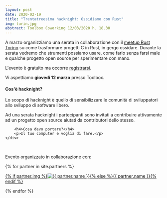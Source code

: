 ```yaml
---
layout: post
date: 2020-02-19
title: "Trentatreesima hacknight: Ossidiamo con Rust"
img: turin.jpg
abstract: Toolbox Coworking 12/03/2020 h. 18.30
---
```


<div class="row">
    <div class="col-lg-12">
    <p>
	A marzo organizziamo una serata in collaborazione con il <a href="https://www.meetup.com/it-IT/Mozilla-Torino/" target="_blank">meetup Rust Torino</a> su come trasformare progetti C in Rust, in gergo ossidare. Durante la serata vedremo che strumenti possiamo usare, come farlo senza farsi male e qualche progetto open source per sperimentare con mano.
    </p>
        <p>L'evento è gratuito ma occorre <a href="https://https://tohacknight-rustoxidize.eventbrite.it/" target="_blank" title="Registrati all'evento tramite eventbrite">registrarsi</a>.</p>
        <p>Vi aspettiamo <strong>giovedì 12 marzo</strong> presso Toolbox.</p>
    </div>
</div>

<div class="row">
    <div class="col-lg-12">
        <h4>Cos'è hacknight?</h4>
        <p>Lo scopo di hacknight è quello di sensibilizzare le comunità di sviluppatori allo sviluppo di software libero.</p>
        <p>Ad una serata hacknight i partecipanti sono invitati a contribuire attivamente ad un progetto open source aiutati da contributori dello stesso.</p>

        <h4>Cosa devo portare?</h4>
        <p>Il tuo computer e voglia di fare.</p>
    </div>
</div>

<div class="row">
    <div class="col-lg-12">
        <p><br></p>
        <p>Evento organizzato in collaborazione con:</p>
        {% for partner in site.partners %}
            <p><a href="{{ partner.url }}" target="_blank">{% if partner.img %}<img src="{{ partner.img }}" alt="{{ partner.name }}">{% else %}{{ partner.name }}{% endif %}</a></p>
        {% endfor %}
    </div>
</div>
